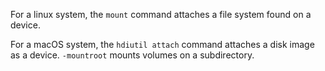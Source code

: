 For a linux system, the `mount` command attaches a file system found on a 
device. 

For a macOS system, the `hdiutil attach` command attaches a disk image as a 
device. `-mountroot` mounts volumes on a subdirectory.